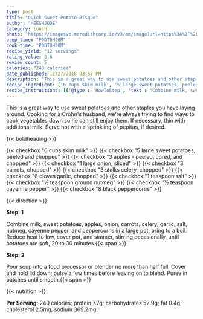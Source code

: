 ```yaml
---
type: post
title: "Quick Sweet Potato Bisque"
author: "MEESHJODE"
category: lunch
photo: "https://imagesvc.meredithcorp.io/v3/mm/image?url=https%3A%2F%2Fimages.media-allrecipes.com%2Fuserphotos%2F1998953.jpg"
prep_time: "P0DT0H20M"
cook_time: "P0DT0H20M"
recipe_yield: "12 servings"
rating_value: 3.6
review_count: 5
calories: "240 calories"
date_published: 11/27/2018 03:57 PM
description: "This is a great way to use sweet potatoes and other staples you have laying around. Cooking for a Crohn's husband, we're always trying to find ways to cook vegetables down so he can still enjoy them. If necessary, thin with additional milk. Serve hot with a sprinkling of pepitas, if desired."
recipe_ingredient: ['6 cups skim milk', '5 large sweet potatoes, peeled and chopped', '3 apples - peeled, cored, and chopped', '1 large onion, sliced', '3 carrots, chopped', '3 stalks celery, chopped', '6 cloves garlic, chopped', '1 teaspoon salt', '½ teaspoon ground nutmeg', '½ teaspoon cayenne pepper', '8 black peppercorns']
recipe_instructions: [{'@type': 'HowToStep', 'text': 'Combine milk, sweet potatoes, apples, onion, carrots, celery, garlic, salt, nutmeg, cayenne pepper, and peppercorns in a large pot; bring to a boil. Reduce heat to low, cover pot, and simmer, stirring occasionally, until potatoes are soft, 20 to 30 minutes.\n'}, {'@type': 'HowToStep', 'text': 'Pour soup into a food processor or blender no more than half full. Cover and hold lid down; pulse a few times before leaving on to blend. Puree in batches until smooth.\n'}]
---
```


This is a great way to use sweet potatoes and other staples you have laying around. Cooking for a Crohn's husband, we're always trying to find ways to cook vegetables down so he can still enjoy them. If necessary, thin with additional milk. Serve hot with a sprinkling of pepitas, if desired. 

{{< boldheading >}}

{{< checkbox "6 cups skim milk" >}}
{{< checkbox "5 large sweet potatoes, peeled and chopped" >}}
{{< checkbox "3  apples - peeled, cored, and chopped" >}}
{{< checkbox "1 large onion, sliced" >}}
{{< checkbox "3  carrots, chopped" >}}
{{< checkbox "3 stalks celery, chopped" >}}
{{< checkbox "6 cloves garlic, chopped" >}}
{{< checkbox "1 teaspoon salt" >}}
{{< checkbox "½ teaspoon ground nutmeg" >}}
{{< checkbox "½ teaspoon cayenne pepper" >}}
{{< checkbox "8  black peppercorns" >}}


{{< direction >}}

**Step: 1**

Combine milk, sweet potatoes, apples, onion, carrots, celery, garlic, salt, nutmeg, cayenne pepper, and peppercorns in a large pot; bring to a boil. Reduce heat to low, cover pot, and simmer, stirring occasionally, until potatoes are soft, 20 to 30 minutes.{{< span >}}

**Step: 2**

Pour soup into a food processor or blender no more than half full. Cover and hold lid down; pulse a few times before leaving on to blend. Puree in batches until smooth.{{< span >}}

{{< nutrition >}}

**Per Serving:** 240 calories; protein 7.7g; carbohydrates 52.9g; fat 0.4g; cholesterol 2.5mg; sodium 369.2mg.